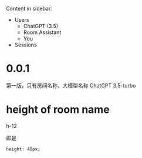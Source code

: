 
Content in sidebar:

- Users
  - ChatGPT (3.5)
  - Room Assistant
  - You
- Sessions

# 0.0.1

第一版，只有房间名称，大模型名称 ChatGPT 3.5-turbo


# height of room name

h-12

即是

    height: 48px;

